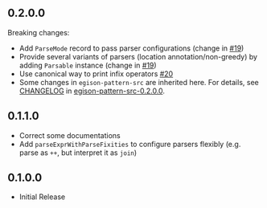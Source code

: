 ## 0.2.0.0

Breaking changes:
- Add `ParseMode` record to pass parser configurations (change in [#19](https://github.com/egison/egison-pattern-src/issues/19))
- Provide several variants of parsers (location annotation/non-greedy) by adding `Parsable` instance (change in [#19](https://github.com/egison/egison-pattern-src/issues/19))
- Use canonical way to print infix operators [#20](https://github.com/egison/egison-pattern-src/issues/19)
- Some changes in `egison-pattern-src` are inherited here. For details, see [CHANGELOG](https://hackage.haskell.org/package/egison-pattern-src-0.2.0.0/changelog) in [egison-pattern-src-0.2.0.0](https://hackage.haskell.org/package/egison-pattern-src-0.2.0.0).

## 0.1.1.0

- Correct some documentations
- Add `parseExprWithParseFixities` to configure parsers flexibly (e.g. parse as `++`, but interpret it as `join`)

## 0.1.0.0

- Initial Release
